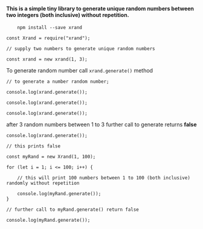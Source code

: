 #### This is a simple tiny library to generate unique random numbers between two integers (both inclusive) without repetition.
        npm install --save xrand


```
const Xrand = require("xrand");

// supply two numbers to generate unique random numbers

const xrand = new xrand(1, 3);
```
To generate random number call  ```xrand.generate()``` method

```
// to generate a number random number;

console.log(xrand.generate());

console.log(xrand.generate());

console.log(xrand.generate());
```

 after 3 random numbers between 1 to 3 further call to generate returns **false**


```
console.log(xrand.generate());

// this prints false
```

```
const myRand = new Xrand(1, 100);

for (let i = 1; i <= 100; i++) {

    // this will print 100 numbers between 1 to 100 (both inclusive) randomly without repetition

    console.log(myRand.generate());
}

// further call to myRand.generate() return false

console.log(myRand.generate());



```